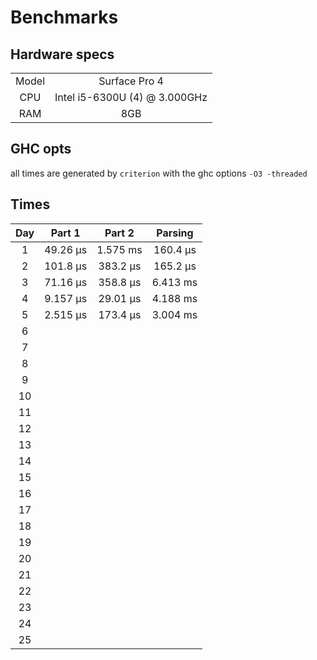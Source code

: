 # Benchmarks

## Hardware specs

|       |                               |
| :---: | :---------------------------: |
| Model |         Surface Pro 4         |
|  CPU  | Intel i5-6300U (4) @ 3.000GHz |
|  RAM  |              8GB              |

## GHC opts

all times are generated by `criterion` with the ghc options `-O3 -threaded`

## Times

|  Day  |  Part 1  |  Part 2  | Parsing  |
| :---: | :------: | :------: | :------: |
|   1   | 49.26 μs | 1.575 ms | 160.4 μs |
|   2   | 101.8 μs | 383.2 μs | 165.2 μs |
|   3   | 71.16 μs | 358.8 μs | 6.413 ms |
|   4   | 9.157 μs | 29.01 μs | 4.188 ms |
|   5   | 2.515 μs | 173.4 μs | 3.004 ms |
|   6   |          |          |          |
|   7   |          |          |          |
|   8   |          |          |          |
|   9   |          |          |          |
|  10   |          |          |          |
|  11   |          |          |          |
|  12   |          |          |          |
|  13   |          |          |          |
|  14   |          |          |          |
|  15   |          |          |          |
|  16   |          |          |          |
|  17   |          |          |          |
|  18   |          |          |          |
|  19   |          |          |          |
|  20   |          |          |          |
|  21   |          |          |          |
|  22   |          |          |          |
|  23   |          |          |          |
|  24   |          |          |          |
|  25   |          |          |          |